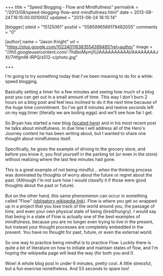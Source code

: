 +++
title = "Speed Blogging - Flow and Mindfullness"
permalink = "/2013/08/speed-blogging-flow-and-mindfullness.html"
date = 2013-08-24T16:15:00.001000Z
updated = "2013-08-24 16:15:14"

[blogger]
siteid = "15125061"
postid = "5585996569179482055"
comments = "0"

[author]
name = "Jason Knight"
url = "https://plus.google.com/102340116383554399495?rel=author"
image = "//lh5.googleusercontent.com/-7hdboMymj1U/AAAAAAAAAAI/AAAAAAAAJXI/7HfgmM-lRPQ/s512-c/photo.jpg"

+++

<div class="css-full-post-content js-full-post-content">
I'm going to try something today that I've been meaning to do for a while: speed blogging.<br /><br />Basically setting a timer for a few minutes and seeing how much of a blog post you can get out in a small amount of time. This way I don't burn 2 hours on a blog post and feel less inclined to do it the next time because of the huge time commitment. So I've got 6 minutes and twelve seconds left on my egg timer (literally we are boiling eggs) and we'll see how far I get.<br /><br />So Bryan has started a new blog (<a href="http://bryanmknight.blogspot.com/2013/08/refusing-call.html" target="_blank">located here</a>) and in his most recent post he talks about mindfulness. In due time I will address all of the Hero's Journey content he has been writing about, but I wanted to share one thought about mindfulness itself.<br /><br />Specifically, he gives the example of driving to the grocery store, and before you know it, you find yourself in the parking lot (or even in the store) without realizing where the last few minutes had gone.<br /><br />This is a great example of not being mindful... when the thinking process was dominated by thoughts of worry about the future or regret about the past. (Although I'm not sure how I would classify it if those were good thoughts about the past or future).<br /><br />But on the other hand, this same phenomenon can occur in something called "Flow" (<a href="http://en.wikipedia.org/wiki/Flow_(psychology)" target="_blank">obligatory wikipedia link</a>). Flow is where you get so wrapped up in a project that you lose track of the world around you, the passage of time, and even your own physical state of being (tired/hungry). I would say that being in a state of Flow is actually one of the best examples of mindfulness, because you are no longer even trying to live in the present, but instead your thought processes are completely embedded in the present. You have no thought for past, future, or even the external world.<br /><br />So one way to practice being mindful is to practice Flow. Luckily there is quite a bit of literature on how to initiate and maintain states of flow, and I'm hoping the wikipedia page will lead the way (for both you and I).<br /><br />Wow! A whole blog post in under 6 minutes, pretty cool. A little stressful, but a fun exercise nonetheless. And 53 seconds to spare too!
</div>